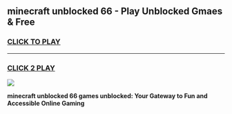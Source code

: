 
## minecraft unblocked 66 - Play Unblocked Gmaes & Free
<h3>
<a href="https://news.freeplayer.one?title=minecraft_unblocked_66&ref=16F">CLICK TO PLAY</a></h3>
<hr>

<h3>
<a href="https://news.freeplayer.one?title=minecraft_unblocked_66&ref=16F">CLICK 2 PLAY</a>
  
</h3>

<a href="https://news.freeplayer.one?title=minecraft_unblocked_66&ref=16F/"><img src="https://clearcache.store/games.png"></a>


**minecraft unblocked 66 games unblocked: Your Gateway to Fun and Accessible Online Gaming**

